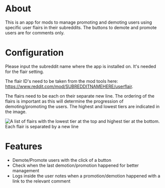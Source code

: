 # About

This is an app for mods to manage promoting and demoting users using specific
user flairs in their subreddits. The buttons to demote and promote users are for
comments only.

# Configuration

Please input the subreddit name where the app is installed on. It's needed for
the flair setting.

The flair ID's need to be taken from the mod tools here: https://www.reddit.com/mod/SUBREDDITNAMEHERE/userflair.

The flairs need to be each on their separate new line. The ordering of the
flairs is important as this will determine the progression of demoting/promoting
the users. The highest and lowest tiers are indicated in the image.

![A list of flairs with the lowest tier at the top and highest tier at the bottom. Each flair is separated by a new line](https://i.redd.it/u0vovlbd7dnd1.png)

# Features

- Demote/Promote users with the click of a button
- Check when the last demotion/promotion happened for better management
- Logs inside the user notes when a promotion/demotion happened with a link to
  the relevant comment